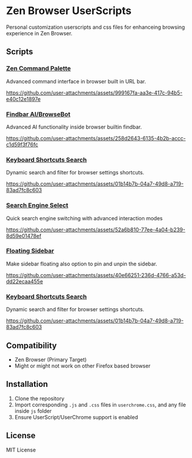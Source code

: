 # Zen Browser UserScripts

Personal customization userscripts and css files for enhanceing browsing experience in Zen Browser.

## Scripts

### [Zen Command Palette](/command-palette)

Advanced command interface in browser built in URL bar.

https://github.com/user-attachments/assets/999167fa-aa3e-417c-94b5-e40c12e1897e

### [Findbar AI/BrowseBot](/findbar-ai)

Advanced AI functionality inside browser builtin findbar.

https://github.com/user-attachments/assets/258d2643-6135-4b2b-accc-c1d59f3f76fc

### [Keyboard Shortcuts Search](/settings-shortcuts-search)

Dynamic search and filter for browser settings shortcuts.

https://github.com/user-attachments/assets/01b14b7b-04a7-49d8-a719-83ad7fc8c603

### [Search Engine Select](/search-engine-select)

Quick search engine switching with advanced interaction modes

https://github.com/user-attachments/assets/52a6b810-77ee-4a04-b239-8d59e01478ef

### [Floating Sidebar](/floating-sidebar)

Make sidebar floating also option to pin and unpin the sidebar.

https://github.com/user-attachments/assets/40e66251-236d-4766-a53d-dd22ecaa455e

### [Keyboard Shortcuts Search](/settings-shortcuts-search)

Dynamic search and filter for browser settings shortcuts.

https://github.com/user-attachments/assets/01b14b7b-04a7-49d8-a719-83ad7fc8c603

## Compatibility

- Zen Browser (Primary Target)
- Might or might not work on other Firefox based browser

## Installation

1. Clone the repository
2. Import corresponding `.js` and `.css` files in `userchrome.css`, and any file inside `js` folder
3. Ensure UserScript/UserChrome support is enabled

## License

MIT License
